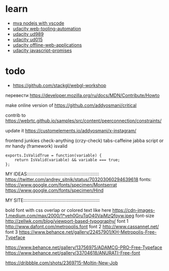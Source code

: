 # learn

- [mva nodejs with vscode](https://mva.microsoft.com/en-US/training-courses/mastering-nodejs-modules-and-packages-with-visual-studio-code-13921?l=8UwHgkzbB_6201937557)
- [udacity web-tooling-automation](https://www.udacity.com/course/web-tooling-automation--ud892)
- [udacity ud989](https://www.udacity.com/courses/ud989)
- [udacity ud015](https://www.udacity.com/courses/ud015)
- [udacity offline-web-applications](https://www.udacity.com/course/offline-web-applications--ud899)
- [udacity javascript-promises](https://www.udacity.com/course/javascript-promises--ud898)

# todo

- https://github.com/stackgl/webgl-workshop

перевести https://developer.mozilla.org/ru/docs/MDN/Contribute/Howto

make online version of https://github.com/addyosmani/critical

contrib to https://webrtc.github.io/samples/src/content/peerconnection/constraints/

update it https://customelements.io/addyosmani/x-instagram/

frontend junkies
check-anything (crzy-check)
tabs-caffeine
jabba script or mr handy (framework)
isvalid
```
exports.IsValidTrue = function(variable) {
	return IsValid(variable) && variable === true;
};
```

MY IDEAS::::::::::::::::::::::::::::::::::::::::::::::::::::::::
https://twitter.com/andrey_sitnik/status/703203060294639618
fonts:
https://www.google.com/fonts/specimen/Montserrat
https://www.google.com/fonts/specimen/Hind


MY SITE:::::::::::::::::::::::::::::::::::::::::::::::::::::::::::

bold font with css overlap or colored text like here
https://cdn-images-1.medium.com/max/2000/1*veh0GruTqO40VaiMzQfoyw.jpeg
font-size http://zellwk.com/blog/viewport-based-typography/
font 1 http://www.dafont.com/metropolis.font
font 2 http://www.cassannet.net/
font 3 https://www.behance.net/gallery/22457901/KH-Metropolis-Free-Typeface

https://www.behance.net/gallery/13756975/ADAMCG-PRO-Free-Typeface
https://www.behance.net/gallery/33704618/ANURATI-Free-font

https://dribbble.com/shots/2369715-Moltin-New-Job

